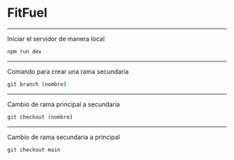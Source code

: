 # FitFuel

----

Iniciar el servidor de manera local

```cmd
npm run dev
```
----

Comando para crear una rama secundaria

```cmd
git branch (nombre)
```

---

Cambio de rama principal a secundaria
```cmd
git checkout (nombre)
```

---
Cambio de rama secundaria a principal
```cmd
git checkout main
```
